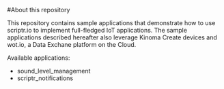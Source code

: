 #About this repository

This repository contains sample applications that demonstrate how to use scriptr.io to implement full-fledged IoT applications. The sample applications described hereafter also leverage Kinoma Create devices and wot.io, a Data Exchane platform on the Cloud.

Available applications:

* sound_level_management
* scriptr_notifications


